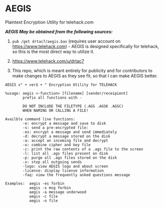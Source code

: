 # AEGIS
Plaintext Encryption Utility for telehack.com

***AEGIS May be obtained from the following sources:***

1. `pub /get drtac7/aegis.bas` (requires user account on https://www.telehack.com)
        - AEGIS is designed specifically for telehack, so this is the most direct way to utilize it.

2. https://www.telehack.com/u/drtac7

3. This repo, which is meant entirely for publicity and for contributors to make changes to AEGIS as they see fit, so that I can make AEGIS better.

```
AEGIS v" + ver$ + " Encryption Utility for TELEHACK            
                                                             
%usage: aegis <-function> [filename] [sender/receipient]       
        prefix all functions with -                            
                                                             
        DO NOT INCLUDE THE FILETYPE (.AGS .AGSK .AGSC)         
        WHEN NAMING OR CALLING A FILE!                         
                                                             
Availble command line functions:                               
        -e: encrypt a message and save to disk                 
        -s: send a pre-encrypted file:                         
        -es: encrypt a message and send immediately            
        -d: decrypt a message stored on the disk               
        -a: accept an incoming file and decrypt                
        -o: combine cipher and key file                        
        -c: print the raw contents of a .ags file to the screen
        -l: list all .ags files present on disk                
        -p: purge all .ags files stored on the disk            
        -x: stop all outgoing sends                            
        -logo: view AEGIS logo and about screen                
        -license: display license information                  
        -faq: view the frequently asked questions message      
                                                             
Examples:  aegis -es forbin                                    
           aegis -s msg forbin                                 
           aegis -a message underwood                          
           aegis -c file                                       
           aegis -o file                                       
  
           
